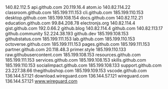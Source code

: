 140.82.112.5 api.github.com
20.119.16.4 atom.io
140.82.114.22 classroom.github.com
185.199.111.153 cli.github.com
185.199.110.153 desktop.github.com
185.199.108.154 docs.github.com
140.82.112.21 education.github.com
99.84.208.78 electronjs.org
140.82.114.4 gist.github.com
192.0.66.2 github.blog
140.82.114.4 github.com
140.82.113.17 github.community
52.224.38.193 github.dev
185.199.108.153 githubstatus.com
185.199.111.153 lab.github.com
185.199.110.153 octoverse.github.com
185.199.111.153 pages.github.com
185.199.111.153 partner.github.com
20.118.48.3 primer.style
185.199.110.133 raw.githubusercontent.com
185.199.108.153 resources.github.com
185.199.111.153 services.github.com
185.199.108.153 skills.github.com
185.199.110.153 socialimpact.github.com
185.199.108.133 support.github.com
23.227.38.66 thegithubshop.com
185.199.109.153 vscode.github.com
136.144.57.121 download.wireguard.com
136.144.57.121 wireguard.com
136.144.57.121 www.wireguard.com
